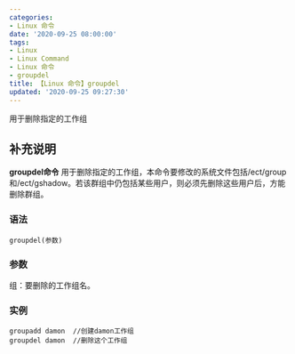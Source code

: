 ```yaml
---
categories:
- Linux 命令
date: '2020-09-25 08:00:00'
tags:
- Linux
- Linux Command
- Linux 命令
- groupdel
title: 【Linux 命令】groupdel
updated: '2020-09-25 09:27:30'
---
```


用于删除指定的工作组

## 补充说明

**groupdel命令** 用于删除指定的工作组，本命令要修改的系统文件包括/ect/group和/ect/gshadow。若该群组中仍包括某些用户，则必须先删除这些用户后，方能删除群组。

###  语法

```shell
groupdel(参数)
```

###  参数

组：要删除的工作组名。

###  实例

```shell
groupadd damon  //创建damon工作组
groupdel damon  //删除这个工作组
```


<!-- Linux命令行搜索引擎：https://jaywcjlove.github.io/linux-command/ -->